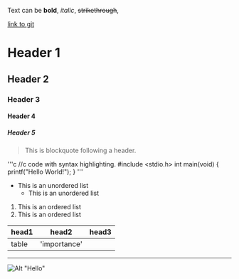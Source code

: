 
Text can be **bold**, _italic_, ~~strikethrough~~,

[link to git](http://github.com)

# Header 1
## Header 2
### Header 3
#### Header 4
##### Header 5

> This is blockquote following a header.


'''c
//c code with syntax highlighting.
#include <stdio.h>
int main(void) {
	printf("Hello World!");
}
'''

* This is an unordered list
	* This is an unordered list


1. This is an ordered list
2. This is an ordered list


|head1 |head2	    |head3  |
|:-----|------------|-------|
|table |'importance'|	    |       

***
![Alt "Hello"](http://guides.github.com/activities/hello-world/branching.png)
